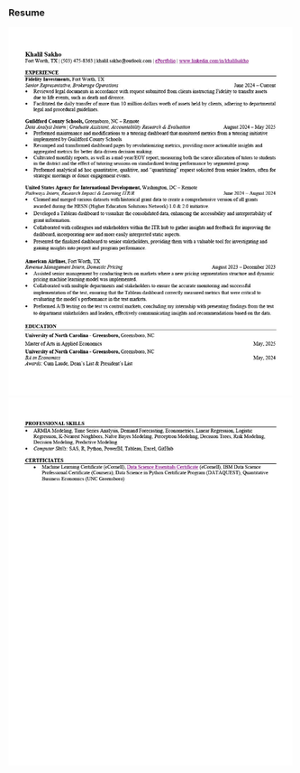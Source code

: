 ### Resume
![Resume pg. 1](assets/1751480387660-355a5daa-16da-4311-9091-7b266413a8df_1.jpg)
![Resume pg. 2](assets/1751480387660-355a5daa-16da-4311-9091-7b266413a8df_2.jpg)
